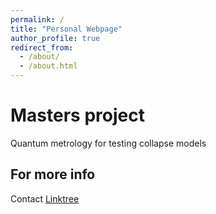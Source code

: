 ```yaml
---
permalink: /
title: "Personal Webpage"
author_profile: true
redirect_from: 
  - /about/
  - /about.html
---
```


Masters project
======

Quantum metrology for testing collapse models



For more info
------
Contact [Linktree](https://linktr.ee/krishnae2001/) 

